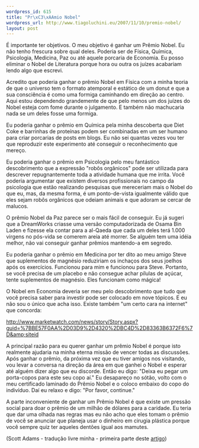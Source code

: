 ```yaml
--- 
wordpress_id: 615
title: "Pr\xC3\xAAmio Nobel"
wordpress_url: http://www.tiagoluchini.eu/2007/11/10/premio-nobel/
layout: post
---
```

É importante ter objetivos. O meu objetivo é ganhar um Prêmio Nobel. Eu não tenho frescura sobre qual deles. Poderia ser de Física, Química, Psicologia, Medicina, Paz ou até aquele porcaria de Economia. Eu posso eliminar o Nobel de Literatura porque hora ou outra os juízes acabariam lendo algo que escrevi.

Acredito que poderia ganhar o prêmio Nobel em Física com a minha teoria de que o universo tem o formato atemporal e estático de um donut e que a sua consciência é como uma formiga caminhando em direção ao centro. Aqui estou dependendo grandemente de que pelo menos um dos juízes do Nobel esteja com fome durante o julgamento. E também não machucaria nada se um deles fosse uma formiga.

Eu poderia ganhar o prêmio em Química pela minha descoberta que Diet Coke e barrinhas de proteínas podem ser combinadas em um ser humano para criar porcarias de posts em blogs. Eu não sei quantas vezes vou ter que reproduzir este experimento até conseguir o reconhecimento que mereço.

Eu poderia ganhar o prêmio em Psicologia pelo meu fantástico descobrimento que a expressão "robôs orgânicos" pode ser utilizada para descrever repugnantemente toda a atividade humana que me irrita. Você poderia argumentar que existem diversos profissionais no campo da psicologia que estão realizando pesquisas que mereceriam mais o Nobel do que eu, mas, da mesma forma, é um ponto-de-vista igualmente válido que eles sejam robôs orgânicos que odeiam animais e que adoram se cercar de malucos.

O prêmio Nobel da Paz parece ser o mais fácil de conseguir. Eu já sugeri que a DreamWorks criasse uma versão computadorizada de Osama Bin Laden e fizesse ela contar para a al-Qaeda que cada um deles terá 1.000 virgens no pós-vida se comerem areia até morrer. Se alguém tem uma idéia melhor, não vai conseguir ganhar prêmios mantendo-a em segredo.

Eu poderia ganhar o prêmio em Medicina por ter dito ao meu amigo Steve que suplementos de magnésio reduziriam os inchaços dos seus joelhos após os exercícios. Funcionou para mim e funcionou para Steve. Portanto, se você precisa de um placebo e não consegue achar pílulas de açúcar, tente suplementos de magnésio. Eles funcionam como mágica!

O Nobel em Economia deveria ser meu pelo descobrimento que tudo que você precisa saber para investir pode ser colocado em nove tópicos. E eu não sou o único que acha isso. Existe também "um certo cara na internet" que concorda:

<http://www.marketwatch.com/news/story/Story.aspx?guid=%7BBE57F0AA%2D03D9%2D4320%2DBC4D%2D83363B6372F6%7D&amp;siteid>

A principal razão para eu querer ganhar um prêmio Nobel é porque isto realmente ajudaria na minha eterna missão de vencer todas as discussões. Após ganhar o prêmio, da próxima vez que eu tiver amigos nos visitando, vou levar a conversa na direção da área em que ganhei o Nobel e esperar até alguém dizer algo que eu discorde. Então eu digo: "Deixa eu pegar um porta-copos para este seu copo aí." Eu desapareço no sótão, volto com o meu certificado laminado do Prêmio Nobel e o coloco embaixo do copo do indivíduo. Daí eu relaxo e digo: "Por favor, continue."

A parte inconveniente de ganhar um Prêmio Nobel é que existe um pressão social para doar o prêmio de um milhão de dólares para a caridade. Eu teria que dar uma olhada nas regras mas eu não acho que eles tomam o prêmio de você se anunciar que planeja usar o dinheiro em cirugia plástica porque você sempre quiz ter aqueles dentões igual aos mamutes.

(Scott Adams - tradução livre minha - primeira parte deste [artigo](http://dilbertblog.typepad.com/the_dilbert_blog/2007/11/nobel-prize.html))

